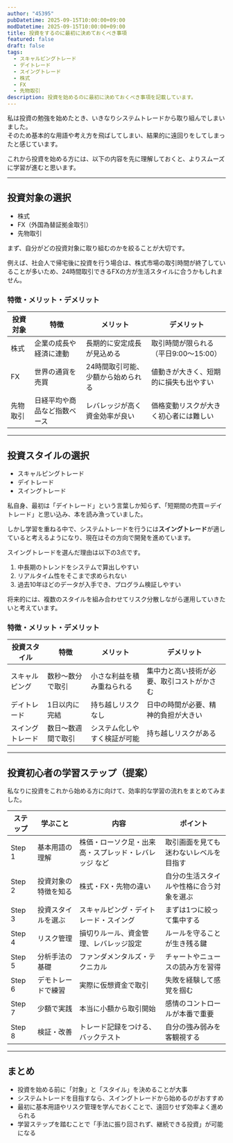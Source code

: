 ```yaml
---
author: "45395"
pubDatetime: 2025-09-15T10:00:00+09:00
modDatetime: 2025-09-15T10:00:00+09:00
title: 投資をするのに最初に決めておくべき事項
featured: false
draft: false
tags:
  - スキャルピングトレード
  - デイトレード
  - スイングトレード
  - 株式
  - FX
  - 先物取引
description: 投資を始めるのに最初に決めておくべき事項を記載しています。
---
```


私は投資の勉強を始めたとき、いきなりシステムトレードから取り組んでしまいました。  
そのため基本的な用語や考え方を飛ばしてしまい、結果的に遠回りをしてしまったと感じています。  

これから投資を始める方には、以下の内容を先に理解しておくと、よりスムーズに学習が進むと思います。  

---

## 投資対象の選択

- 株式  
- FX（外国為替証拠金取引）  
- 先物取引  

まず、自分がどの投資対象に取り組むのかを絞ることが大切です。  

例えば、社会人で帰宅後に投資を行う場合は、株式市場の取引時間が終了していることが多いため、24時間取引できるFXの方が生活スタイルに合うかもしれません。  

### 特徴・メリット・デメリット

| 投資対象 | 特徴 | メリット | デメリット |
|---------|------|----------|-------------|
| 株式 | 企業の成長や経済に連動 | 長期的に安定成長が見込める | 取引時間が限られる（平日9:00〜15:00） |
| FX | 世界の通貨を売買 | 24時間取引可能、少額から始められる | 値動きが大きく、短期的に損失も出やすい |
| 先物取引 | 日経平均や商品など指数ベース | レバレッジが高く資金効率が良い | 価格変動リスクが大きく初心者には難しい |

---

## 投資スタイルの選択

- スキャルピングトレード  
- デイトレード  
- スイングトレード  

私自身、最初は「デイトレード」という言葉しか知らず、「短期間の売買＝デイトレード」と思い込み、本を読み漁っていました。  

しかし学習を重ねる中で、システムトレードを行うには**スイングトレード**が適していると考えるようになり、現在はその方向で開発を進めています。  

スイングトレードを選んだ理由は以下の3点です。  
1. 中長期のトレンドをシステムで算出しやすい  
2. リアルタイム性をそこまで求められない  
3. 過去10年ほどのデータが入手でき、プログラム検証しやすい  

将来的には、複数のスタイルを組み合わせてリスク分散しながら運用していきたいと考えています。  

### 特徴・メリット・デメリット

| 投資スタイル | 特徴 | メリット | デメリット |
|--------------|------|----------|-------------|
| スキャルピング | 数秒〜数分で取引 | 小さな利益を積み重ねられる | 集中力と高い技術が必要、取引コストがかさむ |
| デイトレード | 1日以内に完結 | 持ち越しリスクなし | 日中の時間が必要、精神的負担が大きい |
| スイングトレード | 数日〜数週間で取引 | システム化しやすく検証が可能 | 持ち越しリスクがある |

---

## 投資初心者の学習ステップ（提案）

私なりに投資をこれから始める方に向けて、効率的な学習の流れをまとめてみました。

| ステップ | 学ぶこと | 内容 | ポイント |
|---------|----------|------|-----------|
| Step 1 | 基本用語の理解 | 株価・ローソク足・出来高・スプレッド・レバレッジ など | 取引画面を見ても迷わないレベルを目指す |
| Step 2 | 投資対象の特徴を知る | 株式・FX・先物の違い | 自分の生活スタイルや性格に合う対象を選ぶ |
| Step 3 | 投資スタイルを選ぶ | スキャルピング・デイトレード・スイング | まずは1つに絞って集中する |
| Step 4 | リスク管理 | 損切りルール、資金管理、レバレッジ設定 | ルールを守ることが生き残る鍵 |
| Step 5 | 分析手法の基礎 | ファンダメンタルズ・テクニカル | チャートやニュースの読み方を習得 |
| Step 6 | デモトレードで練習 | 実際に仮想資金で取引 | 失敗を経験して感覚を掴む |
| Step 7 | 少額で実践 | 本当に小額から取引開始 | 感情のコントロールが本番で重要 |
| Step 8 | 検証・改善 | トレード記録をつける、バックテスト | 自分の強み弱みを客観視する |

---

## まとめ

- 投資を始める前に「対象」と「スタイル」を決めることが大事  
- システムトレードを目指すなら、スイングトレードから始めるのがおすすめ  
- 最初に基本用語やリスク管理を学んでおくことで、遠回りせず効率よく進められる  
- 学習ステップを踏むことで「手法に振り回されず、継続できる投資」が可能になる  


